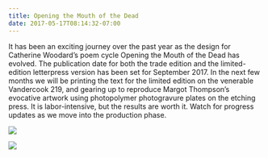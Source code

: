 ```yaml
---
title: Opening the Mouth of the Dead
date: 2017-05-17T08:14:32-07:00
---
```

It has been an exciting journey over the past year as the design for Catherine Woodard’s poem cycle Opening the Mouth of the Dead has evolved. The publication date for both the trade edition and the limited-edition letterpress version has been set for September 2017. In the next few months we will be printing the text for the limited edition on the venerable Vandercook 219, and gearing up to reproduce Margot Thompson’s evocative artwork using photopolymer photogravure plates on the etching press. It is labor-intensive, but the results are worth it. Watch for progress updates as we move into the production phase.

![](https://lonegoosepress.com/assets/img/new/OMD_Letterpress_01.27.17.jpg)

![](https://lonegoosepress.com/assets/img/new/OMD_%20Trade_01.26.17.jpg)
